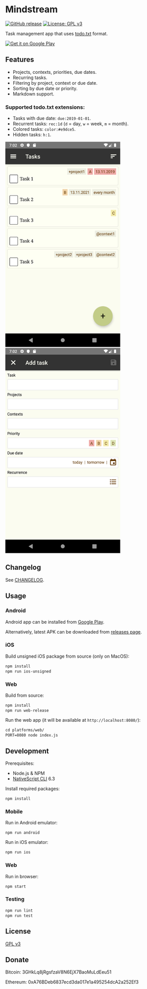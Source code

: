 # Mindstream

[![GitHub release](https://img.shields.io/github/release/xuhcc/mindstream)](https://github.com/xuhcc/mindstream/releases)
[![License: GPL v3](https://img.shields.io/github/license/xuhcc/mindstream)](https://github.com/xuhcc/mindstream/blob/HEAD/LICENSE)

Task management app that uses [todo.txt](http://todotxt.org/) format.

<a href="https://play.google.com/store/apps/details?id=im.mindstream.mobile"><img width="200" alt="Get it on Google Play" src="https://play.google.com/intl/en_gb/badges/images/generic/en_badge_web_generic.png" /></a>

## Features

- Projects, contexts, priorities, due dates.
- Recurring tasks.
- Filtering by project, context or due date.
- Sorting by due date or priority.
- Markdown support.

### Supported todo.txt extensions:

- Tasks with due date: `due:2019-01-01`.
- Recurrent tasks: `rec:1d` (`d` = day, `w` = week, `m` = month).
- Colored tasks: `color:#e9dce5`.
- Hidden tasks: `h:1`.

<img src="metadata/en-US/images/phoneScreenshots/screenshot_tasks.png" width="360"> <img src="metadata/en-US/images/phoneScreenshots/screenshot_add_task.png" width="360">

## Changelog

See [CHANGELOG](CHANGELOG.md).

## Usage

### Android

Android app can be installed from [Google Play](https://play.google.com/store/apps/details?id=im.mindstream.mobile).

Alternatively, latest APK can be downloaded from [releases page](https://github.com/xuhcc/mindstream/releases).

### iOS

Build unsigned iOS package from source (only on MacOS):

```
npm install
npm run ios-unsigned
```

### Web

Build from source:

```
npm install
npm run web-release
```

Run the web app (it will be available at `http://localhost:8080/`):

```
cd platforms/web/
PORT=8080 node index.js
```

## Development

Prerequisites:

* Node.js & NPM
* [NativeScript CLI](https://docs.nativescript.org/angular/start/quick-setup#step-2-install-the-nativescript-cli) 6.3

Install required packages:

```
npm install
```

### Mobile

Run in Android emulator:

```
npm run android
```

Run in iOS emulator:

```
npm run ios
```

### Web

Run in browser:

```
npm start
```

### Testing

```
npm run lint
npm run test
```

## License

[GPL v3](LICENSE)

## Donate

Bitcoin: 3GHkLq8jRgsfzaV8N6EjX7BaoMuLdEeu51

Ethereum: 0xA76BDeb6837ecd3da017e1a495254dcA2a252Ef3
